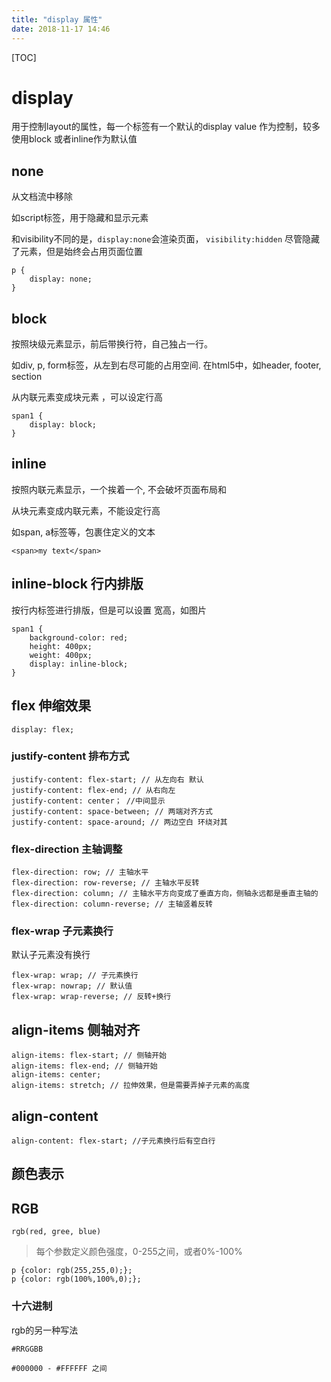 ```yaml
---
title: "display 属性"
date: 2018-11-17 14:46
---
```


[TOC]

# display

用于控制layout的属性，每一个标签有一个默认的display value 作为控制，较多使用block 或者inline作为默认值

## none

从文档流中移除

如script标签，用于隐藏和显示元素

和visibility不同的是，`display:none`会渲染页面， `visibility:hidden` 尽管隐藏了元素，但是始终会占用页面位置

```
p {
    display: none;
}
```

## block

按照块级元素显示，前后带换行符，自己独占一行。

如div, p, form标签，从左到右尽可能的占用空间.  在html5中，如header, footer, section

从内联元素变成块元素 ，可以设定行高

```
span1 {
    display: block;
}
```

## inline

按照内联元素显示，一个挨着一个, 不会破坏页面布局和

从块元素变成内联元素，不能设定行高

如span, a标签等，包裹住定义的文本

```
<span>my text</span>
```

## inline-block 行内排版

按行内标签进行排版，但是可以设置 宽高，如图片

```
span1 {
    background-color: red;
    height: 400px;
    weight: 400px;
    display: inline-block;
}
```

## flex 伸缩效果

```
display: flex;
```

### justify-content 排布方式

```
justify-content: flex-start; // 从左向右 默认
justify-content: flex-end; // 从右向左
justify-content: center； //中间显示 
justify-content: space-between; // 两端对齐方式
justify-content: space-around; // 两边空白 环绕对其
```

### flex-direction 主轴调整

```
flex-direction: row; // 主轴水平
flex-direction: row-reverse; // 主轴水平反转
flex-direction: column; // 主轴水平方向变成了垂直方向，侧轴永远都是垂直主轴的
flex-direction: column-reverse; // 主轴竖着反转
```

### flex-wrap 子元素换行

默认子元素没有换行

```
flex-wrap: wrap; // 子元素换行
flex-wrap: nowrap; // 默认值
flex-wrap: wrap-reverse; // 反转+换行
```

## align-items 侧轴对齐

```
align-items: flex-start; // 侧轴开始
align-items: flex-end; // 侧轴开始
align-items: center;
align-items: stretch; // 拉伸效果，但是需要弄掉子元素的高度
```

## align-content

```
align-content: flex-start; //子元素换行后有空白行
```

## 颜色表示

## RGB

```
rgb(red, gree, blue)
```

> 每个参数定义颜色强度，0-255之间，或者0%-100%

```
p {color: rgb(255,255,0);};
p {color: rgb(100%,100%,0);};
```

### 十六进制

rgb的另一种写法

`#RRGGBB`

```
#000000 - #FFFFFF 之间
```
